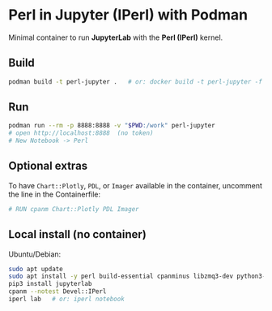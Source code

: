 # Perl in Jupyter (IPerl) with Podman

Minimal container to run **JupyterLab** with the **Perl (IPerl)** kernel.

## Build
```bash
podman build -t perl-jupyter .   # or: docker build -t perl-jupyter -f Containerfile .
```

## Run
```bash
podman run --rm -p 8888:8888 -v "$PWD:/work" perl-jupyter
# open http://localhost:8888  (no token)
# New Notebook -> Perl
```

## Optional extras
To have `Chart::Plotly`, `PDL`, or `Imager` available in the container,
uncomment the line in the Containerfile:
```Dockerfile
# RUN cpanm Chart::Plotly PDL Imager
```

## Local install (no container)
Ubuntu/Debian:
```bash
sudo apt update
sudo apt install -y perl build-essential cpanminus libzmq3-dev python3-pip
pip3 install jupyterlab
cpanm --notest Devel::IPerl
iperl lab   # or: iperl notebook
```
